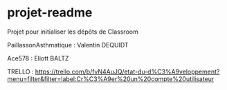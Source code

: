 # projet-readme
Projet pour initialiser les dépôts de Classroom

PaillassonAsthmatique : Valentin DEQUIDT

Ace578 : Eliott BALTZ

TRELLO : https://trello.com/b/fvN4AuJQ/etat-du-d%C3%A9veloppement?menu=filter&filter=label:Cr%C3%A9er%20un%20compte%20utilisateur
